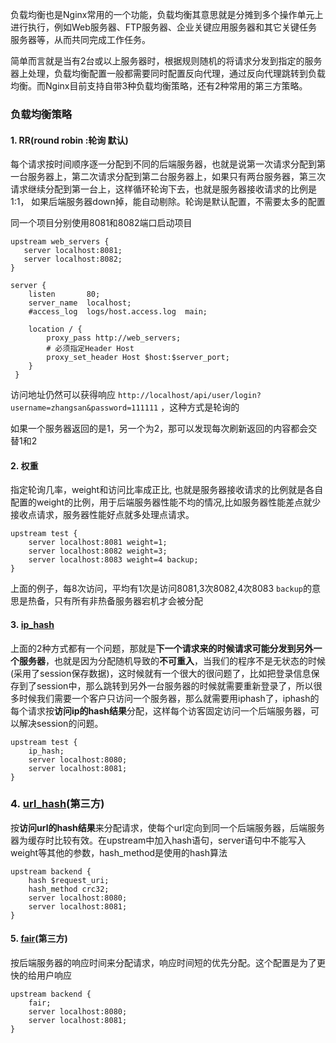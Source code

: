 负载均衡也是Nginx常用的一个功能，负载均衡其意思就是分摊到多个操作单元上进行执行，例如Web服务器、FTP服务器、企业关键应用服务器和其它关键任务服务器等，从而共同完成工作任务。

简单而言就是当有2台或以上服务器时，根据规则随机的将请求分发到指定的服务器上处理，负载均衡配置一般都需要同时配置反向代理，通过反向代理跳转到负载均衡。而Nginx目前支持自带3种负载均衡策略，还有2种常用的第三方策略。

### 负载均衡策略

#### **1. RR(round robin :轮询 默认)**

每个请求按时间顺序逐一分配到不同的后端服务器，也就是说第一次请求分配到第一台服务器上，第二次请求分配到第二台服务器上，如果只有两台服务器，第三次请求继续分配到第一台上，这样循环轮询下去，也就是服务器接收请求的比例是 1:1， 如果后端服务器down掉，能自动剔除。轮询是默认配置，不需要太多的配置

同一个项目分别使用8081和8082端口启动项目
```nginx
upstream web_servers {
   server localhost:8081;
   server localhost:8082;
}

server {
    listen       80;
    server_name  localhost;
    #access_log  logs/host.access.log  main;

    location / {
        proxy_pass http://web_servers;
        # 必须指定Header Host
        proxy_set_header Host $host:$server_port;
    }
 }
```

访问地址仍然可以获得响应 `http://localhost/api/user/login?username=zhangsan&password=111111` ，这种方式是轮询的

如果一个服务器返回的是1，另一个为2，那可以发现每次刷新返回的内容都会交替1和2

#### **2. 权重**

指定轮询几率，weight和访问比率成正比, 也就是服务器接收请求的比例就是各自配置的weight的比例，用于后端服务器性能不均的情况,比如服务器性能差点就少接收点请求，服务器性能好点就多处理点请求。
```nginx
upstream test {
    server localhost:8081 weight=1;
    server localhost:8082 weight=3;
    server localhost:8083 weight=4 backup;
}
```

上面的例子，每8次访问，平均有1次是访问8081,3次8082,4次8083
`backup`的意思是热备，只有所有非热备服务器宕机才会被分配

#### **3. [ip_hash](https://zhida.zhihu.com/search?content_id=174672052&content_type=Article&match_order=1&q=ip_hash&zhida_source=entity)**
上面的2种方式都有一个问题，那就是**下一个请求来的时候请求可能分发到另外一个服务器**，也就是因为分配随机导致的**不可重入**，当我们的程序不是无状态的时候(采用了session保存数据)，这时候就有一个很大的很问题了，比如把登录信息保存到了session中，那么跳转到另外一台服务器的时候就需要重新登录了，所以很多时候我们需要一个客户只访问一个服务器，那么就需要用iphash了，iphash的每个请求按**访问ip的hash结果**分配，这样每个访客固定访问一个后端服务器，可以解决session的问题。
```nginx
upstream test {
    ip_hash;
    server localhost:8080;
    server localhost:8081;
}
```

### **4. [url_hash](https://zhida.zhihu.com/search?content_id=174672052&content_type=Article&match_order=1&q=url_hash&zhida_source=entity)(第三方)**
按**访问url的hash结果**来分配请求，使每个url定向到同一个后端服务器，后端服务器为缓存时比较有效。在upstream中加入hash语句，server语句中不能写入weight等其他的参数，hash_method是使用的hash算法
```nginx
upstream backend {
    hash $request_uri;
    hash_method crc32;
    server localhost:8080;
    server localhost:8081;
}
```

#### **5. [fair](https://zhida.zhihu.com/search?content_id=174672052&content_type=Article&match_order=1&q=fair&zhida_source=entity)(第三方)**
按后端服务器的响应时间来分配请求，响应时间短的优先分配。这个配置是为了更快的给用户响应
```nginx
upstream backend {
    fair;
    server localhost:8080;
    server localhost:8081;
}
```